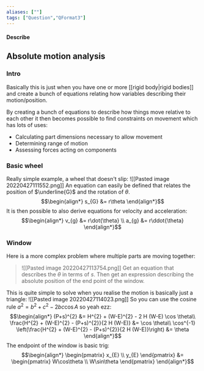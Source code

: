 ```yaml
---
aliases: [""]
tags: ["Question","QFormat3"]
---
```


#### Describe
## Absolute motion analysis
### Intro
Basically this is just when you have one or more [[rigid body|rigid bodies]] and create a bunch of equations relating how variables describing their motion/position. 

By creating a bunch of equations to describe how things move relative to each other it then becomes possible to find constraints on movement which has lots of uses:
- Calculating part dimensions necessary to allow movement
- Determining range of motion
- Assessing forces acting on components

### Basic wheel
Really simple example, a wheel that doesn't slip:
![[Pasted image 20220427111552.png]]
An equation can easily be defined that relates the position of $\underline{G}$ and the rotation of $\theta$.
$$\begin{align*}
s_{G} &= r\theta 
\end{align*}$$
It is then possible to also derive equations for velocity and acceleration:
$$\begin{align*}
v_{g} &= r\dot{\theta} \\
a_{g} &= r\ddot{\theta} 
\end{align*}$$

### Window
Here is a more complex problem where multiple parts are moving together:
> ![[Pasted image 20220427113754.png]]
> Get an equation that describes the $\theta$ in terms of $s$. Then get an expression describing the absolute position of the end point of the window.

This is quite simple to solve when you realise the motion is basically just a triangle:
![[Pasted image 20220427114023.png]]
So you can use the cosine rule $a^{2}=b^{2}+c^{2}-2bc\cos A$ so yeah ezz:
$$\begin{align*}
(P+s)^{2} &= H^{2} + (W-E)^{2} - 2 H (W-E) \cos \theta\\
 \frac{H^{2} + (W-E)^{2} - (P+s)^{2}}{2 H (W-E)} &= \cos \theta\\
 \cos^{-1} \left(\frac{H^{2} + (W-E)^{2} - (P+s)^{2}}{2 H (W-E)}\right) &= \theta
\end{align*}$$
The endpoint of the window is basic trig:
$$\begin{align*}
\begin{pmatrix} x_{E} \\ y_{E} \end{pmatrix} &= \begin{pmatrix} W\cos\theta \\ W\sin\theta \end{pmatrix}
\end{align*}$$